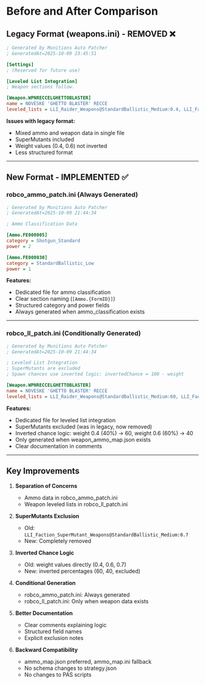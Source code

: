 # Before and After Comparison

## Legacy Format (weapons.ini) - REMOVED ❌

```ini
; Generated by Munitions Auto Patcher
; GeneratedAt=2025-10-09 23:45:51

[Settings]
; (Reserved for future use)

[Leveled List Integration]
; Weapon sections follow.

[Weapon.WPNRECCELGHETTOBLASTER]
name = NOVESKE 'GHETTO BLASTER' RECCE
leveled_lists = LLI_Raider_Weapons@StandardBallistic_Medium:0.4, LLI_Faction_Gunner_Weapons@StandardBallistic_Medium:0.6, LLI_Faction_SuperMutant_Weapons@StandardBallistic_Medium:0.7
```

**Issues with legacy format:**
- Mixed ammo and weapon data in single file
- SuperMutants included
- Weight values (0.4, 0.6) not inverted
- Less structured format

---

## New Format - IMPLEMENTED ✅

### robco_ammo_patch.ini (Always Generated)

```ini
; Generated by Munitions Auto Patcher
; GeneratedAt=2025-10-09 21:44:34

; Ammo Classification Data

[Ammo.FE008005]
category = Shotgun_Standard
power = 2

[Ammo.FE008030]
category = StandardBallistic_Low
power = 1
```

**Features:**
- Dedicated file for ammo classification
- Clear section naming (`[Ammo.{FormID}]`)
- Structured category and power fields
- Always generated when ammo_classification exists

---

### robco_ll_patch.ini (Conditionally Generated)

```ini
; Generated by Munitions Auto Patcher
; GeneratedAt=2025-10-09 21:44:34

; Leveled List Integration
; SuperMutants are excluded
; Spawn chances use inverted logic: invertedChance = 100 - weight

[Weapon.WPNRECCELGHETTOBLASTER]
name = NOVESKE 'GHETTO BLASTER' RECCE
leveled_lists = LLI_Raider_Weapons@StandardBallistic_Medium:60, LLI_Faction_Gunner_Weapons@StandardBallistic_Medium:40
```

**Features:**
- Dedicated file for leveled list integration
- SuperMutants excluded (was in legacy, now removed)
- Inverted chance logic: weight 0.4 (40%) → 60, weight 0.6 (60%) → 40
- Only generated when weapon_ammo_map.json exists
- Clear documentation in comments

---

## Key Improvements

1. **Separation of Concerns**
   - Ammo data in robco_ammo_patch.ini
   - Weapon leveled lists in robco_ll_patch.ini

2. **SuperMutants Exclusion**
   - Old: `LLI_Faction_SuperMutant_Weapons@StandardBallistic_Medium:0.7`
   - New: Completely removed

3. **Inverted Chance Logic**
   - Old: weight values directly (0.4, 0.6, 0.7)
   - New: inverted percentages (60, 40, excluded)

4. **Conditional Generation**
   - robco_ammo_patch.ini: Always generated
   - robco_ll_patch.ini: Only when weapon data exists

5. **Better Documentation**
   - Clear comments explaining logic
   - Structured field names
   - Explicit exclusion notes

6. **Backward Compatibility**
   - ammo_map.json preferred, ammo_map.ini fallback
   - No schema changes to strategy.json
   - No changes to PAS scripts
